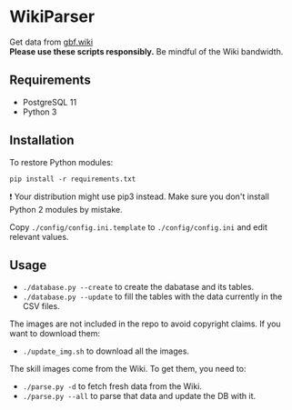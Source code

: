 # WikiParser
Get data from [gbf.wiki](https://gbf.wiki/) \
**Please use these scripts responsibly.** Be mindful of the Wiki bandwidth.

## Requirements
- PostgreSQL 11
- Python 3

## Installation
To restore Python modules:
```
pip install -r requirements.txt
```
:exclamation: Your distribution might use pip3 instead. Make sure you don't install Python 2 modules by mistake.

Copy `./config/config.ini.template` to `./config/config.ini` and edit relevant values.

## Usage
- `./database.py --create` to create the dabatase and its tables.
- `./database.py --update` to fill the tables with the data currently in the CSV files.

The images are not included in the repo to avoid copyright claims. If you want to download them:
- `./update_img.sh` to download all the images.

The skill images come from the Wiki. To get them, you need to:
- `./parse.py -d` to fetch fresh data from the Wiki.
- `./parse.py --all` to parse that data and update the DB with it.
